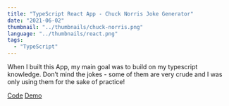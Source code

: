 ```yaml
---
title: "TypeScript React App - Chuck Norris Joke Generator"
date: "2021-06-02"
thumbnail: "../thumbnails/chuck-norris.png"
language: "../thumbnails/react.png"
tags:
  - "TypeScript"
---
```


When I built this App, my main goal was to build on my typescript knowledge. Don’t mind the jokes - some of them are very crude and I was only using them for the sake of practice!

<a href='https://github.com/starjardin/random-jokes-typescript'>Code</a>
<a href='https://starjardin-tanteli-random-jokes-typescript.vercel.app//'>Demo</a>

